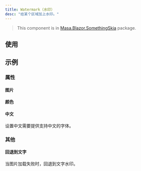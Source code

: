 ```yaml
---
title: Watermark（水印）
desc: "给某个区域加上水印。"
---
```


> This component is in [Masa.Blazor.SomethingSkia](https://www.nuget.org/packages/Masa.Blazor.SomethingSkia) package.

## 使用

<watermark-usage></watermark-usage>

## 示例

### 属性

#### 图片

<masa-example file="Examples.labs.watermark.Image"></masa-example>

#### 颜色

<masa-example file="Examples.labs.watermark.Color"></masa-example>

#### 中文

设置中文需要提供支持中文的字体。

<masa-example file="Examples.labs.watermark.Chinese"></masa-example>

### 其他

#### 回退到文字

当图片加载失败时，回退到文字水印。

<masa-example file="Examples.labs.watermark.ImageErrorFallbackToText"></masa-example>
